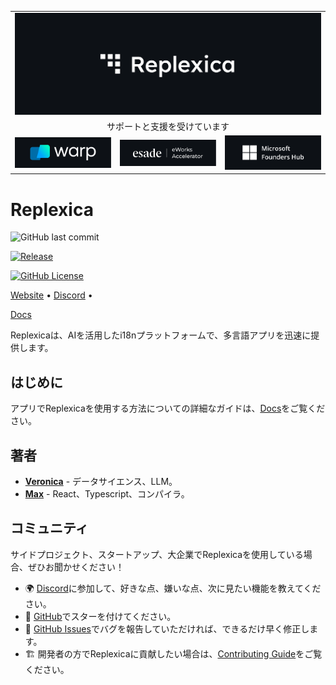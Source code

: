 <table width="100%">
    <tr>
        <td colspan="3">
            <a href="https://replexica.com">
                <img src="./content/banner.dark.png" width="100%" />
            </a>
        </td>
    </tr>
    <tr>
        <td colspan="3" align="center">
            サポートと支援を受けています
        </td>
    </tr>
    <tr>
        <td width="33%">
            <a target="_blank" href="https://www.warp.dev/?utm_source=github&utm_medium=referral&utm_campaign=replexica_20240626">
                <img src="./content/warp.dark.png" />
            </a>
        </td>
        <td width="33%">
            <a target="_blank" href="https://www.esade.edu/en/learning-innovation/rambla/eworks">
                <img src="./content/eworks.dark.png" />
            </a>
        </td>
        <td width="33%">
            <a target="_blank" href="https://foundershub.startups.microsoft.com">
                <img src="./content/ms-f-hub.dark.png" />
            </a>
        </td>
    </tr>
</table>


# Replexica



![GitHub last commit](https://img.shields.io/github/last-commit/replexica/replexica)


[![Release](https://github.com/replexica/replexica/actions/workflows/release.yml/badge.svg)](https://github.com/replexica/replexica/actions/workflows/release.yml)


[![GitHub License](https://img.shields.io/github/license/replexica/replexica)](https://github.com/replexica/replexica/blob/main/LICENSE.md)


[Website](https://replexica.com) •
[Discord](https://replexica.com/go/discord) •

[Docs](https://replexica.com/go/docs)


Replexicaは、AIを活用したi18nプラットフォームで、多言語アプリを迅速に提供します。


## はじめに


アプリでReplexicaを使用する方法についての詳細なガイドは、[Docs](https://replexica.com/go/docs)をご覧ください。


## 著者


* **[Veronica](https://github.com/vrcprl)** - データサイエンス、LLM。
* **[Max](https://github.com/maxprilutskiy)** - React、Typescript、コンパイラ。


## コミュニティ


サイドプロジェクト、スタートアップ、大企業でReplexicaを使用している場合、ぜひお聞かせください！

* 🌍 [Discord](https://discord.gg/GeK6AuSqzw)に参加して、好きな点、嫌いな点、次に見たい機能を教えてください。
* 🌟 [GitHub](https://github.com/replexica/replexica)でスターを付けてください。
* 🐞 [GitHub Issues](https://github.com/replexica/replexica/issues)でバグを報告していただければ、できるだけ早く修正します。
* 🏗️ 開発者の方でReplexicaに貢献したい場合は、[Contributing Guide](./CONTRIBUTING.md)をご覧ください。
